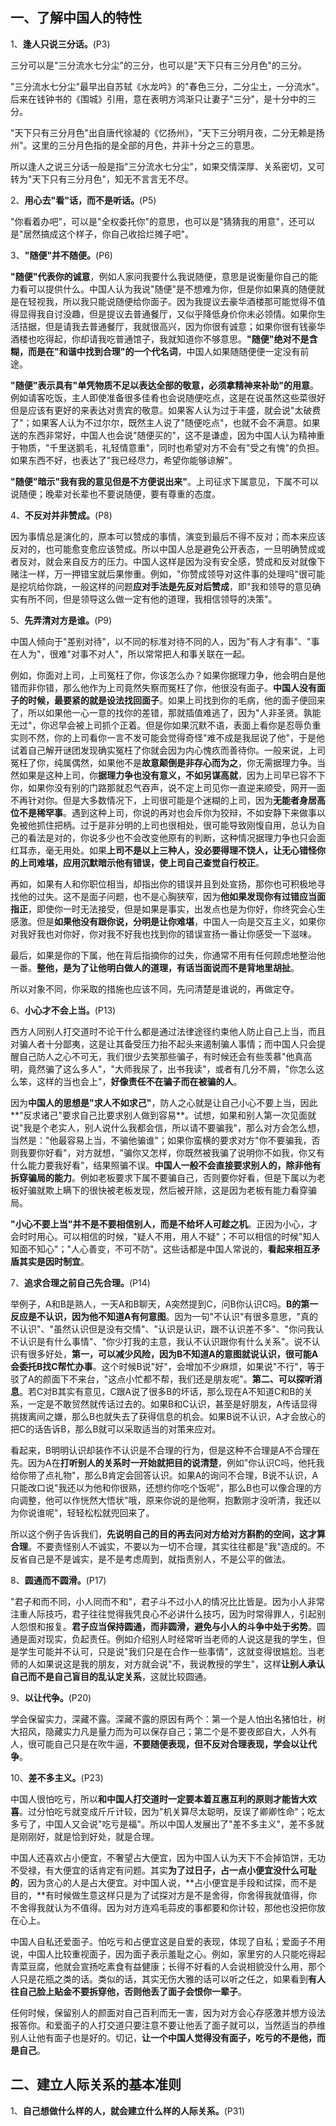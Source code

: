 ## 一、了解中国人的特性

1、**逢人只说三分话。**(P3)

三分可以是"三分流水七分尘"的三分，也可以是"天下只有三分月色"的三分。

"三分流水七分尘"最早出自苏轼《水龙吟》的"春色三分，二分尘土，一分流水"。后来在钱钟书的《围城》引用，意在表明方鸿渐只让妻子"三分"，是十分中的三分。

"天下只有三分月色"出自唐代徐凝的《忆扬州》，"天下三分明月夜，二分无赖是扬州"。这里的三分月色指的是全部的月色，并非十分之三的意思。

所以逢人之说三分话一般是指"三分流水七分尘"，如果交情深厚、关系密切，又可转为"天下只有三分月色"，知无不言言无不尽。

2、**用心去"看"话，而不是听话。**(P5)

"你看着办吧"，可以是"全权委托你"的意思，也可以是"猜猜我的用意"，还可以是"居然搞成这个样子，你自己收拾烂摊子吧"。

3、**"随便"并不随便。**(P6)

**"随便"代表你的诚意**，例如人家问我要什么我说随便，意思是说衡量你自己的能力看可以提供什么。中国人认为我说"随便"是不想难为你，但是你如果真的随便就是在轻视我，所以我只能说随便给你面子。因为我提议去豪华酒楼那可能觉得不值得显得我自讨没趣，但是提议去普通餐厅，又似乎降低身价你未必领情。如果你生活拮据，但是请我去普通餐厅，我就很高兴，因为你很有诚意；如果你很有钱豪华酒楼也吃得起，你却请我吃普通馆子，我就知道你不够意思。**"随便"绝对不是含糊，而是在"和谐中找到合理"的一个代名词**，中国人如果随随便便一定没有前途。

**"随便"表示具有"单凭物质不足以表达全部的敬意，必须拿精神来补助"的用意**。例如请客吃饭，主人即使准备很多佳肴也会说随便吃点，这是在说虽然这些菜很好但是应该有更好的来表达对贵宾的敬意。如果客人认为过于丰盛，就会说"太破费了"；如果客人认为不过尔尔，既然主人说了"随便吃点"，也就不会不满意。如果送的东西非常好，中国人也会说"随便买的"，这不是谦虚，因为中国人认为精神重于物质，"千里送鹅毛，礼轻情意重"，同时也希望对方不会有"受之有愧"的负担。如果东西不好，也表达了"我已经尽力，希望你能够谅解"。

**"随便"暗示"我有我的意见但是不方便说出来"**。上司征求下属意见，下属不可以说随便；晚辈对长辈也不要说随便，要有尊重的态度。

4、**不反对并非赞成。**(P8)

因为事情总是演化的，原本可以赞成的事情，演变到最后不得不反对；而本来应该反对的，也可能愈变愈应该赞成。所以中国人总是避免公开表态，一旦明确赞成或者反对，就会来自反方的压力。中国人这样是因为没有安全感，赞成和反对就像下赌注一样，万一押错宝就后果惨重。例如，"你赞成领导对这件事的处理吗"很可能是挖坑给你跳，一般这样的问题**应对手法是先反对后赞成**，即"我和领导的意见确实有所不同，但是领导这么做一定有他的道理，我相信领导的决策"。

5、**先弄清对方是谁。**(P9)

中国人倾向于"差别对待"，以不同的标准对待不同的人，因为"有人才有事"、"事在人为"，很难"对事不对人"，所以常常把人和事关联在一起。

例如，你面对上司，上司冤枉了你，你该怎么办？如果你据理力争，他会明白是他错而非你错，那么他作为上司竟然失察而冤枉了你，他很没有面子。**中国人没有面子的时候，最要紧的就是设法找回面子**。如果上司找到你的毛病，他的面子便回来了，所以如果他一心一意的找你的差错，那就插值难逃了，因为"人非圣贤。孰能无过"，你迟早会被上司抓个正着。但是你如果沉默不语，表面上看你是忍辱负重实则不然，你的上司看你一言不发可能会觉得奇怪"难不成是我屈说了他"，于是他试着自己解开谜团发现确实冤枉了你就会因为内心愧疚而善待你。一般来说，上司冤枉了你，纯属偶然，如果他不是**故意颠倒是非存心而为之**，你无需据理力争。当然如果是这种上司，你**据理力争也没有意义，不如另谋高就**，因为上司早已容不下你，如果你没有别的门路那就忍气吞声，说不定上司见你一直逆来顺受，网开一面不再针对你。但是大多数情况下，上司很可能是个迷糊的上司，因为**无能者身居高位不是稀罕事**。遇到这种上司，你说的再对也会斥你为狡辩，不如安静下来做事以免被他抓住把柄。过于是非分明的上司也很相处，很可能导致刚愎自用，总认为自己的看法是对的，你说多少也不会改变他原有的判断，这种情况据理力争也只会面红耳赤，毫无用处。如果**上司不是以上三种人，没必要得理不饶人，让无心错怪你的上司难堪，应用沉默暗示他有错误，使上司自己查觉自行校正**。

再如，如果有人和你职位相当，却指出你的错误并且到处宣扬，那你也可积极地寻找他的过失。这不是面子问题，也不是心胸狭窄，因为**他如果发现你有过错应当面指正**，即使你一时无法接受，但是如果是事实，出发点也是为你好，你终究会心生感激。但是**如果他没有跟你说，分明是让你难堪**，中国人一向是交互主义，如果你对我好我也对你好，你对我不好我也找到你的错误宣扬一番让你感受一下滋味。

最后，如果是你的下属，他在背后指摘你的过失，你通常不用有任何顾虑地整治他一番。**整他，是为了让他明白做人的道理，有话当面说而不是背地里胡扯**。

所以对象不同，你采取的措施也应该不同，先问清楚是谁说的，再做定夺。

6、**小心才不会上当。**(P13)

西方人同别人打交道时不论干什么都是通过法律途径约束他人防止自己上当，而且对骗人者十分鄙夷，这是让其备受压力抬不起头来遏制骗人事情；而中国人只会提醒自己防人之心不可无，我们很少去笑那些骗子，有时候还会有些羡慕"他真高明，竟然骗了这么多人"，"大师我尿了，出书我读"，或者有几分不屑，"你怎么这么笨，这样的当也会上"，**好像责任不在骗子而在被骗的人**。

因为**中国人的思想是"求人不如求己"**，防人之心就是让自己小心不要上当，因此**"反求诸己"要求自己比要求别人做到容易**。试想，如果和别人第一次见面就说"我是个老实人，别人说什么我都会信，所以请不要骗我"，那么对方会怎么想，当然是："他最容易上当，不骗他骗谁"；如果你蛮横的要求对方"你不要骗我，否则我要你好看"，对方就想，"骗你又怎样，你既然被我骗了说明你不如我，你又有什么能力要我好看"，结果照骗不误。**中国人一般不会直接要求别人的，除非他有拆穿骗局的能力**。例如老板要求下属不要骗自己，否则要你好看，但是下属以为老板好骗就欺上瞒下的很快被老板发现，然后被开除，这是因为老板有能力看穿骗局。

**"小心不要上当"并不是不要相信别人，而是不给坏人可趁之机**。正因为小心，才会时时用心。可以相信的时候，"疑人不用，用人不疑"；不可以相信的时候"知人知面不知心"；"人心善变，不可不防"。这些话都是中国人常说的，**看起来相互矛盾其实是因时制宜**。

7、**追求合理之前自己先合理。**(P14)

举例子，A和B是熟人，一天A和B聊天，A突然提到C，问B你认识C吗。**B的第一反应是不认识，因为他不知道A有何意图**。因为一句"不认识"有很多意思，"真的不认识"、"虽然认识但是没有交情"、"认识是认识，跟不认识差不多"、"你问我认不认识是有什么事情"、"你少打我的主意，我认不认识跟你有什么关系"。说不认识有很多好处，**第一，可以减少风险，因为B不知道A的意图就说认识，很可能A会委托B找C帮忙办事**。这个时候B说"好"，会增加不少麻烦，如果说"不行"，等于驳了A的颜面下不来台，"这点小忙都不帮，我们还是朋友呢"。**第二、可以探听消息**。若C对B其实有意见，C跟A说了很多B的坏话，那么现在A不知道C和B的关系，一定是不敢贸然就传话过去的。如果B和C认识，甚至是好朋友，A传话显得挑拨离间之嫌，那么B也就失去了获得信息的机会。如果B说不认识，A才会放心的把C的话告诉B，那么B就可以采取适当的对策来应对。

看起来，B明明认识却装作不认识是不合理的行为，但是这种不合理是A不合理在先。因为A在**打听别人的关系时一开始就把目的说清楚**，例如"你认识C吗，他托我给你带了点礼物"，那么B肯定会回答认识。如果A的询问不合理，B说不认识，A只能改口说"我还以为他和你很熟，还想约你吃个饭呢"，那么B也可以像合理的方向调整，他可以作恍然大悟状"哦，原来你说的是他啊，抱歉刚才没听清，我还以为你说谁呢"，轻轻松松就兜回来了。

所以这个例子告诉我们，**先说明自己的目的再去问对方给对方斟酌的空间，这才算合理**。不要责怪别人不诚实，不要以为一切不合理，其实往往都是"我"造成的。不反省自己是不是诚实，是不是考虑周到，就指责别人，不是公平的做法。

8、**圆通而不圆滑。**(P17)

"君子和而不同，小人同而不和"，君子斗不过小人的情况比比皆是。因为小人非常注重人际技巧，君子往往觉得我凭良心不必讲什么技巧，因为时常得罪人，引起别人怨恨和报复。**君子应当保持圆通，而非圆滑，避免与小人的斗争中处于劣势**。圆通是面对现实，负起责任。例如介绍别人时经常听当老师的人说这是我的学生，但是学生可能并不认可，只是说"我们只是在合作一些事情"，这就变得很尴尬。当老师的人如果说这是我的朋友，对方就会说"不，我说教授的学生"，这样**让别人承认自己而不是自己盲目的乱认定关系**，这就比较圆通。

9、**以让代争。**(P20)

学会保留实力，深藏不露。深藏不露的原因有两个：第一个是人怕出名猪怕壮，树大招风，隐藏实力凡是量力而为可以保存自己；第二个是不要夜郎自大，人外有人，很可能自己只是在吹牛逼，**不要随便表现，但不反对合理表现，学会以让代争**。

10、**差不多主义。**(P23)

中国人很怕吃亏，所以**和中国人打交道时一定要本着互惠互利的原则才能皆大欢喜**。过分怕吃亏就变成斤斤计较，因为"机关算尽太聪明，反误了卿卿性命"；吃太多亏了，中国人又会说"吃亏是福"。所以中国人发展出了"差不多主义"，差不多就是刚刚好，就是恰到好处，就是合理。

中国人还喜欢占小便宜，不奢望占大便宜，因为中国人认为天下不会掉馅饼，无功不受禄，有大便宜的话肯定有问题。其实**为了过日子，占一点小便宜没什么可耻的**，因为贪心的人是占大便宜。对中国人说，**占小便宜是手段和试探，而不是目的，**有时候做生意这样只是为了试探对方是不是舍得，你舍得我就值得，你不舍得我就认为不值得。因为对方连鸡毛蒜皮的事都要和你计较，那他也没把你放在心上。

中国人自私还爱面子。怕吃亏和占便宜这是自爱的表现，体现了自私；爱面子不用说，中国人比较重视面子，因为面子表示羞耻之心。例如，家里穷的人只能吃得起青菜豆腐，他就会宣扬吃素食有益健康；长得不好看的人会说相貌没什么用，那个人只是花瓶之类的话。类似的话，其实无伤大雅的话可以听之任之，如果看到**有人往自己脸上贴金不要拆穿他，否则他丢了面子会恨你一辈子**。

任何时候，保留别人的颜面对自己百利而无一害，因为对方会心存感激并想方设法报答你。和爱面子的人打交道只要注意不要让他丢了面子就可以，当然适当的恭维别人让他有面子也是好的。切记，**让一个中国人觉得没有面子，吃亏的不是他，而是自己**。

## 二、建立人际关系的基本准则

1、**自己想做什么样的人，就会建立什么样的人际关系。**(P31)



